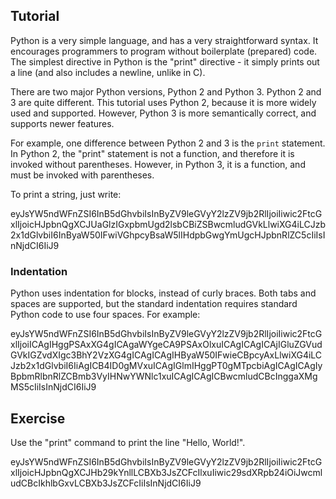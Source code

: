 Tutorial
--------

Python is a very simple language, and has a very straightforward syntax.
It encourages programmers to program without boilerplate (prepared) code.
The simplest directive in Python is the "print" directive -
it simply prints out a line (and also includes a newline, unlike in C).

There are two major Python versions, Python 2 and Python 3. Python 2 and 3 are quite different.
This tutorial uses Python 2, because it is more widely used and supported. However,
Python 3 is more semantically correct, and supports newer features.

For example, one difference between Python 2 and 3 is the `print` statement.
In Python 2, the "print" statement is not a function, and therefore it is
invoked without parentheses. However, in Python 3, it is a function, and must be invoked
with parentheses.

To print a string, just write:

<div data-datacamp-exercise="" data-height="300" data-encoded="true">
eyJsYW5ndWFnZSI6InB5dGhvbiIsInByZV9leGVyY2lzZV9jb2RlIjoiIiwic2FtcGxlIjoicHJpbnQgXCJUaGlzIGxpbmUgd2lsbCBiZSBwcmludGVkLlwiXG4iLCJzb2x1dGlvbiI6InByaW50IFwiVGhpcyBsaW5lIHdpbGwgYmUgcHJpbnRlZC5cIiIsInNjdCI6IiJ9
</div>

### Indentation

Python uses indentation for blocks, instead of curly braces. Both tabs and spaces are supported, but the standard
indentation requires standard Python code to use four spaces. For example:

<div data-datacamp-exercise="" data-height="300" data-encoded="true">
eyJsYW5ndWFnZSI6InB5dGhvbiIsInByZV9leGVyY2lzZV9jb2RlIjoiIiwic2FtcGxlIjoiICAgIHggPSAxXG4gICAgaWYgeCA9PSAxOlxuICAgICAgICAjIGluZGVudGVkIGZvdXIgc3BhY2VzXG4gICAgICAgIHByaW50IFwieCBpcyAxLlwiXG4iLCJzb2x1dGlvbiI6IiAgICB4ID0gMVxuICAgIGlmIHggPT0gMTpcbiAgICAgICAgIyBpbmRlbnRlZCBmb3VyIHNwYWNlc1xuICAgICAgICBwcmludCBcInggaXMgMS5cIiIsInNjdCI6IiJ9
</div>

Exercise
--------

Use the "print" command to print the line "Hello, World!".

<div data-datacamp-exercise="" data-height="300" data-encoded="true">
eyJsYW5ndWFnZSI6InB5dGhvbiIsInByZV9leGVyY2lzZV9jb2RlIjoiIiwic2FtcGxlIjoicHJpbnQgXCJHb29kYnllLCBXb3JsZCFcIlxuIiwic29sdXRpb24iOiJwcmludCBcIkhlbGxvLCBXb3JsZCFcIiIsInNjdCI6IiJ9
</div>
